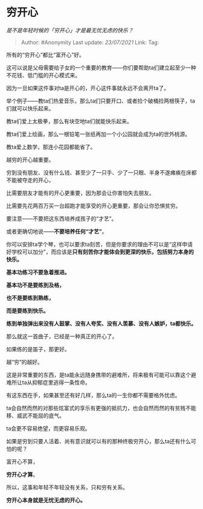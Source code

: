 # 穷开心
*是不是年轻时候的「穷开心」才是最无忧无虑的快乐？*

> Author: #Anonymity
> Last update: *23/07/2021* 
> Link:
> Tag:   



所有的“穷开心”都比“富开心”好。

这可以说是父母需要给子女的一个重要的教育——你们要帮助ta们建立起至少一种不花钱、低门槛的开心模式来。

因为一旦如果这件事对ta是开心的，开心这件事就永远不会离开ta了。

举个例子——教ta们热爱音乐，那么ta们只要开口、或者捡个破桶捡两根筷子，ta们就可以快乐起来。

教ta们爱上太极拳，那么有块空地ta们就能快乐起来。

教ta们爱上绘画，那么一根铅笔一张纸再加一个小公园就会成为ta的世外桃源。

教ta爱上数学，那连小花园都能省了。

越穷的开心越重要。

穷到没有朋友、没有什么钱、甚至少了一只手、少了一只眼、半身不遂瘫痪在床都不能被夺走的开心，

比需要朋友才能有的开心更重要，因为那会让你害怕失去朋友。

比需要先花两百万买一台超跑才能享受的开心更重要，那会让你恐惧贫穷。

要注意——不要把这东西培养成孩子的“才艺”。

或者更确切地说——**不要培养任何“才艺”**。

你可以安排ta学个琴，也可以要求ta刻苦，但是你要求的理由不可以是“这样申请好学校可以加分”，而应该是**只有刻苦你才能体会到更深的快乐，包括努力本身的快乐。**

**基本功练习不要急着推进。**

**基本功不是要练到及格，**

**也不是要练到熟练，**

**而是要练到快乐。**

**练到单独弹出来没有人鼓掌、没有人夸奖、没有人羡慕、没有人嫉妒，ta都快乐。**

那么就这一首曲子，已经是一种真正的开心了。

如果练的是笛子，那更好。

越“穷”的越好。

这是非常重要的东西，是ta能永远随身携带的避难所，将来极有可能可以靠这个避难所让ta从抑郁症里逃得一条性命。

有这东西在手，如果甚至还有好几样，那么ta的一生你都不需要格外忧虑。

ta会自然而然的对那些炫富式的享乐有更强的抵抗力，也会自然而然的有贫贱不能移、威武不能屈的底气。

ta会更不容易绝望，而更容易乐观。

如果是穷到只要人活着、尚有意识就可以有的那种终极穷开心，那么ta还有什么可怕的呢？

富开心不算，

**穷开心才算**。

所以，这事和年轻不年轻没有关系，只和穷有关系。

**穷开心本身就是无忧无虑的开心。**



